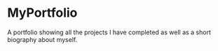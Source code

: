 # MyPortfolio
A portfolio showing all the projects I have completed as well as a short biography about myself.
